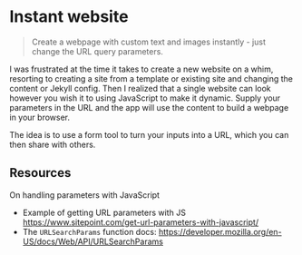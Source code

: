 # Instant website
> Create a webpage with custom text and images instantly - just change the URL query parameters.

I was frustrated at the time it takes to create a new website on a whim, resorting to creating a site from a template or existing site and changing the content or Jekyll config. Then I realized that a single website can look however you wish it to using JavaScript to make it dynamic. Supply your parameters in the URL and the app will use the content to build a webpage in your browser.

The idea is to use a form tool to turn your inputs into a URL, which you can then share with others.


## Resources

On handling parameters with JavaScript

- Example of getting URL parameters with JS https://www.sitepoint.com/get-url-parameters-with-javascript/
- The `URLSearchParams` function docs: https://developer.mozilla.org/en-US/docs/Web/API/URLSearchParams
